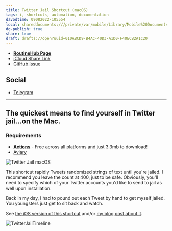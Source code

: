 ```yaml
---
title: Twitter Jail Shortcut (macOS)
tags: i, shortcuts, automation, documentation
davodtime: 09082022-105554
local: shareddocuments:///private/var/mobile/Library/Mobile%20Documents/iCloud~md~obsidian/Documents/OBSHIDDIAN/drafts/010ABCD9-B4AC-40D3-A1D0-F40ECB2A1C20.md
dg-publish: true
share: true
draft: drafts://open?uuid=010ABCD9-B4AC-40D3-A1D0-F40ECB2A1C20
---
```


- [**RoutineHub Page**](https://routinehub.co/shortcut/11135)
- [iCloud Share Link](https://www.icloud.com/shortcuts/f9a9476c1f5242a48943791ac5187185)
- [GitHub Issue](https://github.com/extratone/i/issues/157)

## Social
- [Telegram](https://t.me/extratone/10343)

---

## The quickest means to find yourself in Twitter jail...on the Mac.

### Requirements
- [**Actions**](https://apps.apple.com/us/app/actions/id1586435171) - Free across all platforms and just 3.3mb to download!
- [Aviary](https://apps.apple.com/us/app/aviary-for-twitter/id1522043420) 

![Twitter Jail macOS](https://user-images.githubusercontent.com/43663476/154838012-2deb774f-6f02-4627-b8dd-f16286968621.png)

This shortcut rapidly Tweets randomized strings of text until you're jailed. I recommend you leave the count at 400, just to be safe. Obviously, you'll need to specify which of your Twitter accounts you'd like to send to jail as well upon installation.

Back in my day, I had to pound out each Tweet by hand to get myself jailed. You youngsters just get to sit back and watch.

See [the iOS version of this shortcut](https://routinehub.co/shortcut/11086/) and/or [my blog post about it](https://bilge.world/twitter-jail).

![TwitterJailTimeline](https://user-images.githubusercontent.com/43663476/153808840-473464ae-2922-45a9-a27b-46d0b7f3a247.png)